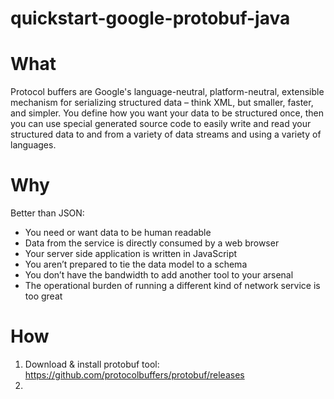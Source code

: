 # quickstart-google-protobuf-java

# What
Protocol buffers are Google's language-neutral, platform-neutral, extensible mechanism for serializing structured data – think XML, but smaller, faster, and simpler. You define how you want your data to be structured once, then you can use special generated source code to easily write and read your structured data to and from a variety of data streams and using a variety of languages.

# Why
Better than JSON:
- You need or want data to be human readable
- Data from the service is directly consumed by a web browser
- Your server side application is written in JavaScript
- You aren’t prepared to tie the data model to a schema
- You don’t have the bandwidth to add another tool to your arsenal
- The operational burden of running a different kind of network service is too great



# How
1. Download & install protobuf tool: https://github.com/protocolbuffers/protobuf/releases
2. 

